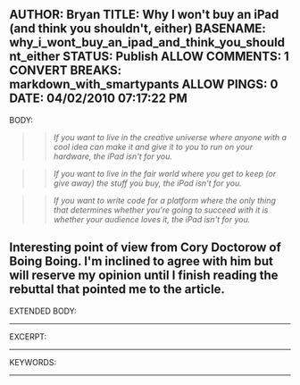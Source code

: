 AUTHOR: Bryan
TITLE: Why I won't buy an iPad (and think you shouldn't, either)
BASENAME: why_i_wont_buy_an_ipad_and_think_you_shouldnt_either
STATUS: Publish
ALLOW COMMENTS: 1
CONVERT BREAKS: markdown_with_smartypants
ALLOW PINGS: 0
DATE: 04/02/2010 07:17:22 PM
-----
BODY:
>> *If you want to live in the creative universe where anyone with a cool idea can make it and give it to you to run on your hardware, the iPad isn't for you.*

>> *If you want to live in the fair world where you get to keep (or give away) the stuff you buy, the iPad isn't for you.*

>> *If you want to write code for a platform where the only thing that determines whether you're going to succeed with it is whether your audience loves it, the iPad isn't for you.*

Interesting point of view from Cory Doctorow of Boing Boing. I'm inclined to agree with him but will reserve my opinion until I finish reading the rebuttal that pointed me to the article.
-----
EXTENDED BODY:

-----
EXCERPT:

-----
KEYWORDS:

-----


